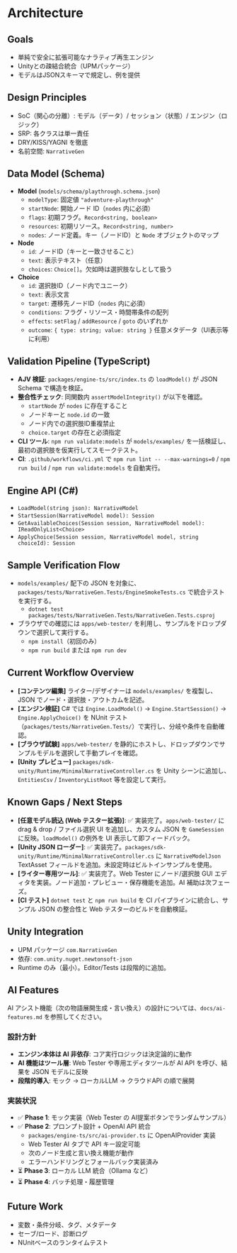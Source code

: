 # Architecture

## Goals
- 単純で安全に拡張可能なナラティブ再生エンジン
- Unityとの疎結合統合（UPMパッケージ）
- モデルはJSONスキーマで規定し、例を提供

## Design Principles
- SoC（関心の分離）: モデル（データ）/ セッション（状態）/ エンジン（ロジック）
- SRP: 各クラスは単一責任
- DRY/KISS/YAGNI を徹底
- 名前空間: `NarrativeGen`

## Data Model (Schema)
- **Model** (`models/schema/playthrough.schema.json`)
  - `modelType`: 固定値 `"adventure-playthrough"`
  - `startNode`: 開始ノード ID（`nodes` 内に必須）
  - `flags`: 初期フラグ。`Record<string, boolean>`
  - `resources`: 初期リソース。`Record<string, number>`
  - `nodes`: ノード定義。キー（ノードID）と `Node` オブジェクトのマップ
- **Node**
  - `id`: ノードID（キーと一致させること）
  - `text`: 表示テキスト（任意）
  - `choices`: `Choice[]`。欠如時は選択肢なしとして扱う
- **Choice**
  - `id`: 選択肢ID（ノード内でユニーク）
  - `text`: 表示文言
  - `target`: 遷移先ノードID（`nodes` 内に必須）
  - `conditions`: フラグ・リソース・時間帯条件の配列
  - `effects`: `setFlag` / `addResource` / `goto` のいずれか
  - `outcome`: `{ type: string; value: string }` 任意メタデータ（UI表示等に利用）

## Validation Pipeline (TypeScript)
- **AJV 検証**: `packages/engine-ts/src/index.ts` の `loadModel()` が JSON Schema で構造を検証。
- **整合性チェック**: 同関数内 `assertModelIntegrity()` が以下を確認。
  - `startNode` が `nodes` に存在すること
  - ノードキーと `node.id` の一致
  - ノード内での選択肢ID重複禁止
  - `choice.target` の存在と必須指定
- **CLI ツール**: `npm run validate:models` が `models/examples/` を一括検証し、最初の選択肢を仮実行してスモークテスト。
- **CI**: `.github/workflows/ci.yml` で `npm run lint -- --max-warnings=0` / `npm run build` / `npm run validate:models` を自動実行。

## Engine API (C#)
- `LoadModel(string json): NarrativeModel`
- `StartSession(NarrativeModel model): Session`
- `GetAvailableChoices(Session session, NarrativeModel model): IReadOnlyList<Choice>`
- `ApplyChoice(Session session, NarrativeModel model, string choiceId): Session`

## Sample Verification Flow
- `models/examples/` 配下の JSON を対象に、`packages/tests/NarrativeGen.Tests/EngineSmokeTests.cs` で統合テストを実行する。
  - `dotnet test packages/tests/NarrativeGen.Tests/NarrativeGen.Tests.csproj`
- ブラウザでの確認には `apps/web-tester/` を利用し、サンプルをドロップダウンで選択して実行する。
  - `npm install`（初回のみ）
  - `npm run build` または `npm run dev`

## Current Workflow Overview
- **[コンテンツ編集]** ライター/デザイナーは `models/examples/` を複製し、JSON でノード・選択肢・アウトカムを記述。
- **[エンジン検証]** C# では `Engine.LoadModel()` → `Engine.StartSession()` → `Engine.ApplyChoice()` を NUnit テスト（`packages/tests/NarrativeGen.Tests/`）で実行し、分岐や条件を自動確認。
- **[ブラウザ試験]** `apps/web-tester/` を静的にホストし、ドロップダウンでサンプルモデルを選択して手動プレイを確認。
- **[Unity プレビュー]** `packages/sdk-unity/Runtime/MinimalNarrativeController.cs` を Unity シーンに追加し、`EntitiesCsv` / `InventoryListRoot` 等を設定して実行。

## Known Gaps / Next Steps
- **[任意モデル読込 (Web テスター拡張)]**: ✅ 実装完了。`apps/web-tester/` に drag & drop / ファイル選択 UI を追加し、カスタム JSON を `GameSession` に反映。`loadModel()` の例外を UI 表示して即フィードバック。
- **[Unity JSON ローダー]**: ✅ 実装完了。`packages/sdk-unity/Runtime/MinimalNarrativeController.cs` に `NarrativeModelJson` TextAsset フィールドを追加。未設定時はビルトインサンプルを使用。
- **[ライター専用ツール]**: ✅ 実装完了。Web Tester にノード/選択肢 GUI エディタを実装。ノード追加・プレビュー・保存機能を追加。AI 補助は次フェーズ。
- **[CI テスト]** `dotnet test` と `npm run build` を CI パイプラインに統合し、サンプル JSON の整合性と Web テスターのビルドを自動検証。

## Unity Integration
- UPM パッケージ `com.NarrativeGen`
- 依存: `com.unity.nuget.newtonsoft-json`
- Runtime のみ（最小）。Editor/Tests は段階的に追加。

## AI Features

AI アシスト機能（次の物語展開生成・言い換え）の設計については、`docs/ai-features.md` を参照してください。

### 設計方針

- **エンジン本体は AI 非依存**: コア実行ロジックは決定論的に動作
- **AI 機能はツール層**: Web Tester や専用エディタツールが AI API を呼び、結果を JSON モデルに反映
- **段階的導入**: モック → ローカルLLM → クラウドAPI の順で展開

### 実装状況

- ✅ **Phase 1**: モック実装（Web Tester の AI提案ボタンでランダムサンプル）
- ✅ **Phase 2**: プロンプト設計 + OpenAI API 統合
  - `packages/engine-ts/src/ai-provider.ts` に OpenAIProvider 実装
  - Web Tester AI タブで API キー設定可能
  - 次のノード生成と言い換え機能が動作
  - エラーハンドリングとフォールバック実装済み
- ⏳ **Phase 3**: ローカル LLM 統合（Ollama など）
- ⏳ **Phase 4**: バッチ処理・履歴管理

## Future Work
- 変数・条件分岐、タグ、メタデータ
- セーブ/ロード、診断ログ
- NUnitベースのランタイムテスト
